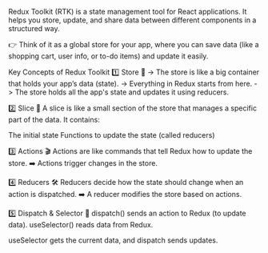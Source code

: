 Redux Toolkit (RTK) is a state management tool for React applications. It helps you store, update, and share data between different components in a structured way.

👉 Think of it as a global store for your app, where you can save data (like a shopping cart, user info, or to-do items) and update it easily.

Key Concepts of Redux Toolkit
1️⃣ Store 🏪
-> The store is like a big container that holds your app’s data (state).
-> Everything in Redux starts from here.
->  The store holds all the app's state and updates it using reducers.

2️⃣ Slice 🍰
A slice is like a small section of the store that manages a specific part of the data.
It contains:

The initial state
Functions to update the state (called reducers)

3️⃣ Actions 🎬
Actions are like commands that tell Redux how to update the store.
➡️ Actions trigger changes in the store.

4️⃣ Reducers 🛠️
Reducers decide how the state should change when an action is dispatched.
➡️ A reducer modifies the store based on actions.

5️⃣ Dispatch & Selector 🎯
dispatch() sends an action to Redux (to update data).
useSelector() reads data from Redux.

useSelector gets the current data, and dispatch sends updates.